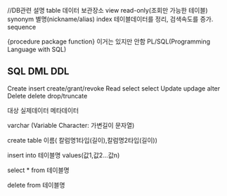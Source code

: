//DB관련 설명
table  데이터 보관장소
view  read-only(조회만 가능한 테이블) 
synonym 별명(nickname/alias)
index 테이블데이터를 정리, 검색속도를 증가.
sequence

{procedure
package
function} 이거는 있지만 안함 PL/SQL(Programming Language with SQL)

SQL         DML         DDL
-------------------------------------------
Create      insert      create/grant/revoke
Read        select      select
Update      updage      alter
Delete      delete      drop/truncate


대상        실제데이터  메타데이터

varchar (Variable Character: 가변길이 문자열)

create table 이름( 칼럼명1타입(길이),칼럼명2타입(길이))

insert into 테이블명 values(값1,값2...값n)

select * from 테이블명

delete from 테이블명